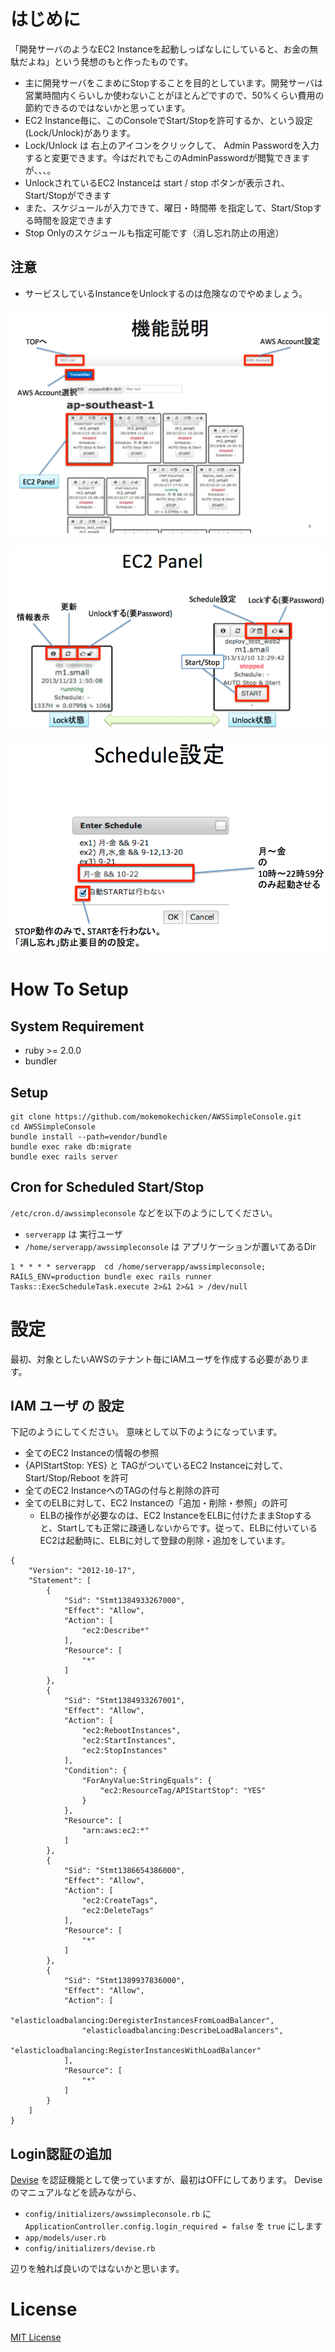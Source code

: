 はじめに
=======

「開発サーバのようなEC2 Instanceを起動しっぱなしにしていると、お金の無駄だよね」という発想のもと作ったものです。

* 主に開発サーバをこまめにStopすることを目的としています。開発サーバは営業時間内くらいしか使わないことがほとんどですので、50%くらい費用の節約できるのではないかと思っています。
* EC2 Instance毎に、このConsoleでStart/Stopを許可するか、という設定(Lock/Unlock)があります。
* Lock/Unlock は 右上のアイコンをクリックして、 Admin Passwordを入力すると変更できます。今はだれでもこのAdminPasswordが閲覧できますが、、、。
* UnlockされているEC2 Instanceは start / stop ボタンが表示され、Start/Stopができます
* また、スケジュールが入力できて、曜日・時間帯 を指定して、Start/Stopする時間を設定できます
* Stop Onlyのスケジュールも指定可能です（消し忘れ防止の用途）


注意
-----
* サービスしているInstanceをUnlockするのは危険なのでやめましょう。

![top](doc/top.png)

![ec2](doc/ec2.png)

![schedule](doc/schedule.png)


How To Setup
=======

System Requirement
----------------------

* ruby >= 2.0.0
* bundler

Setup
-----

```
git clone https://github.com/mokemokechicken/AWSSimpleConsole.git
cd AWSSimpleConsole
bundle install --path=vendor/bundle
bundle exec rake db:migrate
bundle exec rails server
```


Cron for Scheduled Start/Stop
----------------

`/etc/cron.d/awssimpleconsole` などを以下のようにしてください。

* `serverapp` は 実行ユーザ
* `/home/serverapp/awssimpleconsole` は アプリケーションが置いてあるDir

```/etc/cron.d/awssimpleconsole
1 * * * * serverapp  cd /home/serverapp/awssimpleconsole; RAILS_ENV=production bundle exec rails runner Tasks::ExecScheduleTask.execute 2>&1 2>&1 > /dev/null
```


設定
====

最初、対象としたいAWSのテナント毎にIAMユーザを作成する必要があります。


IAM ユーザ の 設定
-------------------

下記のようにしてください。
意味として以下のようになっています。

* 全てのEC2 Instanceの情報の参照
* {APIStartStop: YES} と TAGがついているEC2 Instanceに対して、 Start/Stop/Reboot を許可
* 全てのEC2 InstanceへのTAGの付与と削除の許可
* 全てのELBに対して、EC2 Instanceの「追加・削除・参照」の許可
    * ELBの操作が必要なのは、EC2 InstanceをELBに付けたままStopすると、Startしても正常に疎通しないからです。従って、ELBに付いているEC2は起動時に、ELBに対して登録の削除・追加をしています。

```
{
    "Version": "2012-10-17",
    "Statement": [
        {
            "Sid": "Stmt1384933267000",
            "Effect": "Allow",
            "Action": [
                "ec2:Describe*"
            ],
            "Resource": [
                "*"
            ]
        },
        {
            "Sid": "Stmt1384933267001",
            "Effect": "Allow",
            "Action": [
                "ec2:RebootInstances",
                "ec2:StartInstances",
                "ec2:StopInstances"
            ],
            "Condition": {
                "ForAnyValue:StringEquals": {
                    "ec2:ResourceTag/APIStartStop": "YES"
                }
            },
            "Resource": [
                "arn:aws:ec2:*"
            ]
        },
        {
            "Sid": "Stmt1386654386000",
            "Effect": "Allow",
            "Action": [
                "ec2:CreateTags",
                "ec2:DeleteTags"
            ],
            "Resource": [
                "*"
            ]
        },
        {
            "Sid": "Stmt1389937836000",
            "Effect": "Allow",
            "Action": [
                "elasticloadbalancing:DeregisterInstancesFromLoadBalancer",
                "elasticloadbalancing:DescribeLoadBalancers",
                "elasticloadbalancing:RegisterInstancesWithLoadBalancer"
            ],
            "Resource": [
                "*"
            ]
        }
    ]
}
```

Login認証の追加
--------------

[Devise](https://github.com/plataformatec/devise) を認証機能として使っていますが、最初はOFFにしてあります。
Deviseのマニュアルなどを読みながら、

* `config/initializers/awssimpleconsole.rb` に `ApplicationController.config.login_required = false` を `true` にします
* `app/models/user.rb`
* `config/initializers/devise.rb`

辺りを触れば良いのではないかと思います。


License
=======

[MIT License](http://mokemokechicken.mit-license.org/)

